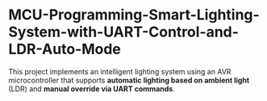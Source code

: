# MCU-Programming-Smart-Lighting-System-with-UART-Control-and-LDR-Auto-Mode
This project implements an intelligent lighting system using an AVR microcontroller that supports **automatic lighting based on ambient light** (LDR) and **manual override via UART commands**.
